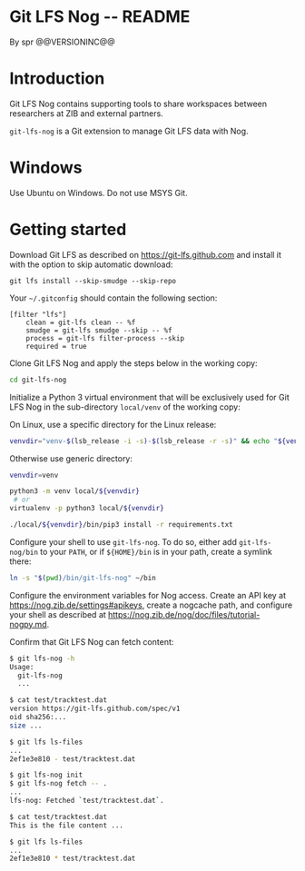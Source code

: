 # Git LFS Nog -- README
By spr
@@VERSIONINC@@

# Introduction

Git LFS Nog contains supporting tools to share workspaces between researchers
at ZIB and external partners.

`git-lfs-nog` is a Git extension to manage Git LFS data with Nog.

# Windows

Use Ubuntu on Windows.  Do not use MSYS Git.

# Getting started

Download Git LFS as described on <https://git-lfs.github.com> and install it
with the option to skip automatic download:

```
git lfs install --skip-smudge --skip-repo
```

Your `~/.gitconfig` should contain the following section:

```
[filter "lfs"]
    clean = git-lfs clean -- %f
    smudge = git-lfs smudge --skip -- %f
    process = git-lfs filter-process --skip
    required = true
```

Clone Git LFS Nog and apply the steps below in the working copy:

```bash
cd git-lfs-nog
```

Initialize a Python 3 virtual environment that will be exclusively used for Git
LFS Nog in the sub-directory `local/venv` of the working copy:

On Linux, use a specific directory for the Linux release:

```bash
venvdir="venv-$(lsb_release -i -s)-$(lsb_release -r -s)" && echo "${venvdir}"
```

Otherwise use generic directory:

```bash
venvdir=venv
```

```bash
python3 -m venv local/${venvdir}
 # or
virtualenv -p python3 local/${venvdir}
```

```bash
./local/${venvdir}/bin/pip3 install -r requirements.txt
```

Configure your shell to use `git-lfs-nog`.  To do so, either add
`git-lfs-nog/bin` to your `PATH`, or if `${HOME}/bin` is in your path, create
a symlink there:

```bash
ln -s "$(pwd)/bin/git-lfs-nog" ~/bin
```

Configure the environment variables for Nog access.  Create an API key at
<https://nog.zib.de/settings#apikeys>, create a nogcache path, and configure
your shell as described at
<https://nog.zib.de/nog/doc/files/tutorial-nogpy.md>.

Confirm that Git LFS Nog can fetch content:

```bash
$ git lfs-nog -h
Usage:
  git-lfs-nog
  ...

$ cat test/tracktest.dat
version https://git-lfs.github.com/spec/v1
oid sha256:...
size ...

$ git lfs ls-files
...
2ef1e3e810 - test/tracktest.dat

$ git lfs-nog init
$ git lfs-nog fetch -- .
...
lfs-nog: Fetched `test/tracktest.dat`.

$ cat test/tracktest.dat
This is the file content ...

$ git lfs ls-files
...
2ef1e3e810 * test/tracktest.dat
```
